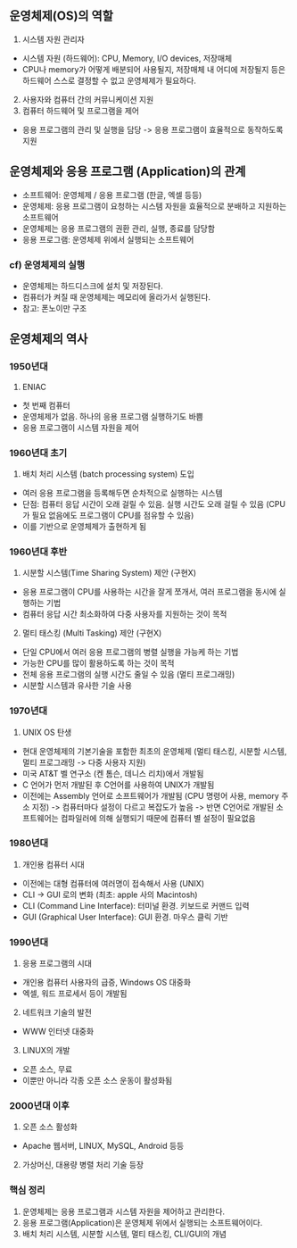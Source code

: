 ## 운영체제(OS)의 역할
1. 시스템 자원 관리자
- 시스템 자원 (하드웨어): CPU, Memory, I/O devices, 저장매체
- CPU나 memory가 어떻게 배분되어 사용될지, 저장매체 내 어디에 저장될지 등은 하드웨어 스스로 결정할 수 없고 운영체제가 필요하다.

2. 사용자와 컴퓨터 간의 커뮤니케이션 지원
3. 컴퓨터 하드웨어 및 프로그램을 제어
- 응용 프로그램의 관리 및 실행을 담당 -> 응용 프로그램이 효율적으로 동작하도록 지원

## 운영체제와 응용 프로그램 (Application)의 관계
- 소프트웨어: 운영체제 / 응용 프로그램 (한글, 엑셀 등등)
- 운영체제: 응용 프로그램이 요청하는 시스템 자원을 효율적으로 분배하고 지원하는 소프트웨어
- 운영체제는 응용 프로그램의 권환 관리, 실행, 종료를 담당함
- 응용 프로그램: 운영체제 위에서 실행되는 소프트웨어

### cf) 운영체제의 실행
- 운영체제는 하드디스크에 설치 및 저장된다.
- 컴퓨터가 켜질 때 운영체제는 메모리에 올라가서 실행된다.
- 참고: 폰노이만 구조

## 운영체제의 역사

### 1950년대
1. ENIAC
- 첫 번째 컴퓨터
- 운영체제가 없음. 하나의 응용 프로그램 실행하기도 바쁨
- 응용 프로그램이 시스템 자원을 제어

### 1960년대 초기
1. 배치 처리 시스템 (batch processing system) 도입
- 여러 응용 프로그램을 등록해두면 순차적으로 실행하는 시스템
- 단점: 컴퓨터 응답 시간이 오래 걸릴 수 있음. 실행 시간도 오래 걸릴 수 있음 (CPU가 필요 없음에도 프로그램이 CPU를 점유할 수 있음)
- 이를 기반으로 운영체제가 출현하게 됨

### 1960년대 후반
1. 시분할 시스템(Time Sharing System) 제안 (구현X)
- 응용 프로그램이 CPU를 사용하는 시간을 잘게 쪼개서, 여러 프로그램을 동시에 실행하는 기법
- 컴퓨터 응답 시간 최소화하여 다중 사용자를 지원하는 것이 목적
2. 멀티 태스킹 (Multi Tasking) 제안 (구현X)
- 단일 CPU에서 여러 응용 프로그램의 병렬 실행을 가능케 하는 기법
- 가능한 CPU를 많이 활용하도록 하는 것이 목적
- 전체 응용 프로그램의 실행 시간도 줄일 수 있음 (멀티 프로그래밍)
- 시분할 시스템과 유사한 기술 사용

### 1970년대
1. UNIX OS 탄생
- 현대 운영체제의 기본기술을 포함한 최초의 운영체제 (멀티 태스킹, 시분할 시스템, 멀티 프로그래밍 -> 다중 사용자 지원)
- 미국 AT&T 벨 연구소 (켄 톰슨, 데니스 리치)에서 개발됨
- C 언어가 먼저 개발된 후 C언어를 사용하여 UNIX가 개발됨
- 이전에는 Assembly 언어로 소프트웨어가 개발됨 (CPU 명령어 사용, memory 주소 지정) -> 컴퓨터마다 설정이 다르고 복잡도가 높음 -> 반면 C언어로 개발된 소프트웨어는 컴파일러에 의해 실행되기 때문에 컴퓨터 별 설정이 필요없음

### 1980년대
1. 개인용 컴퓨터 시대
- 이전에는 대형 컴퓨터에 여러명이 접속해서 사용 (UNIX)
- CLI -> GUI 로의 변화 (최초: apple 사의 Macintosh)
- CLI (Command Line Interface): 터미널 환경. 키보드로 커맨드 입력
- GUI (Graphical User Interface): GUI 환경. 마우스 클릭 기반

### 1990년대
1. 응용 프로그램의 시대
- 개인용 컴퓨터 사용자의 급증, Windows OS 대중화
- 엑셀, 워드 프로세서 등이 개발됨
2. 네트워크 기술의 발전
- WWW 인터넷 대중화
3. LINUX의 개발
- 오픈 소스, 무료
- 이뿐만 아니라 각종 오픈 소스 운동이 활성화됨

### 2000년대 이후
1. 오픈 소스 활성화
- Apache 웹서버, LINUX, MySQL, Android 등등
2. 가상머신, 대용량 병렬 처리 기술 등장

### 핵심 정리
1. 운영체제는 응용 프로그램과 시스템 자원을 제어하고 관리한다.
2. 응용 프로그램(Application)은 운영체제 위에서 실행되는 소프트웨어이다.
3. 배치 처리 시스템, 시분할 시스템, 멀티 태스킹, CLI/GUI의 개념
